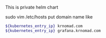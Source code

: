 This is private helm chart

sudo vim /etc/hosts
put domain name like
```bash
${kubernetes_entry_ip} krnomad.com
${kubernetes_entry_ip} grafana.krnomad.com
```
